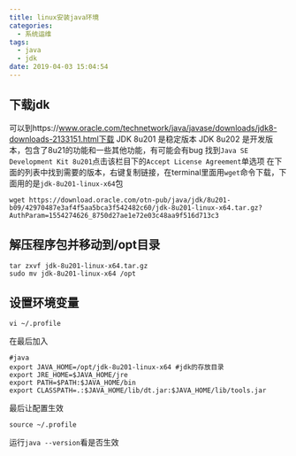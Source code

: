 ```yaml
---
title: linux安装java环境
categories:
  - 系统运维
tags:
  - java
  - jdk
date: 2019-04-03 15:04:54
---
```

## 下载jdk
可以到https://www.oracle.com/technetwork/java/javase/downloads/jdk8-downloads-2133151.html下载
JDK 8u201 是稳定版本 
JDK 8u202 是开发版本，包含了8u21的功能和一些其他功能，有可能会有bug 
找到`Java SE Development Kit 8u201`点击该栏目下的`Accept License Agreement`单选项
在下面的列表中找到需要的版本，右键复制链接，在terminal里面用`wget`命令下载，下面用的是`jdk-8u201-linux-x64`包
```
wget https://download.oracle.com/otn-pub/java/jdk/8u201-b09/42970487e3af4f5aa5bca3f542482c60/jdk-8u201-linux-x64.tar.gz?AuthParam=1554274626_8750d27ae1e72e03c48aa9f516d713c3
```
## 解压程序包并移动到/opt目录
```
tar zxvf jdk-8u201-linux-x64.tar.gz
sudo mv jdk-8u201-linux-x64 /opt
```
## 设置环境变量
```
vi ~/.profile
```
在最后加入
```
#java
export JAVA_HOME=/opt/jdk-8u201-linux-x64 #jdk的存放目录
export JRE_HOME=$JAVA_HOME/jre
export PATH=$PATH:$JAVA_HOME/bin
export CLASSPATH=.:$JAVA_HOME/lib/dt.jar:$JAVA_HOME/lib/tools.jar
```
最后让配置生效
```
source ~/.profile
```
运行`java --version`看是否生效